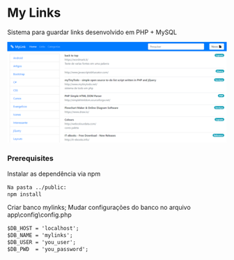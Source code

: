 # My Links

Sistema para guardar links desenvolvido em PHP + MySQL

![MyLinks](https://raw.githubusercontent.com/fernandovaller/MyLink/master/screenshot.png)

### Prerequisites

Instalar as dependência via npm

```
Na pasta ../public: 
npm install
```

Criar banco mylinks;
Mudar configurações do banco no arquivo app\config\config.php

```
$DB_HOST = 'localhost';
$DB_NAME = 'mylinks';
$DB_USER = 'you_user';
$DB_PWD  = 'you_password';
```